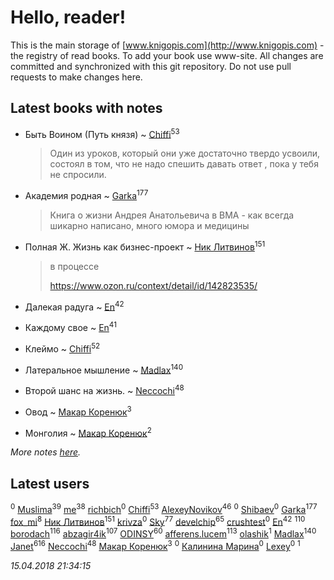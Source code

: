 # Hello, reader!
This is the main storage of [www.knigopis.com](http://www.knigopis.com) - the registry of read books.
To add your book use www-site. All changes are committed and synchronized with this git repository.
Do not use pull requests to make changes here.


## Latest books with notes
* Быть Воином (Путь князя) ~ [Chiffi](users/105/105831994080785626680-google)<sup>53</sup>
    > Один из уроков, который они уже достаточно твердо усвоили,  состоял в том,  что не надо спешить  давать ответ , пока у тебя не спросили.

* Академия родная ~ [Garka](users/115/115753719718250012620-google)<sup>177</sup>
    > Книга о жизни Андрея Анатольевича в ВМА - как всегда шикарно написано, много юмора и медицины

* Полная Ж. Жизнь как бизнес-проект ~ [Ник Литвинов](users/241/241974816-vkontakte)<sup>151</sup>
    > в процессе
    > 
    > https://www.ozon.ru/context/detail/id/142823535/

* Далекая радуга ~ [En](users/333/333646551-vkontakte)<sup>42</sup>

* Каждому свое ~ [En](users/333/333646551-vkontakte)<sup>41</sup>

* Клеймо ~ [Chiffi](users/105/105831994080785626680-google)<sup>52</sup>

* Латеральное мышление ~ [Madlax](users/158/158304782-vkontakte)<sup>140</sup>

* Второй шанс на жизнь. ~ [Neccochi](users/126/12601720503917094896-mailru)<sup>48</sup>

* Овод ~ [Макар Коренюк](users/126/126368737-vkontakte)<sup>3</sup>

* Монголия ~ [Макар Коренюк](users/126/126368737-vkontakte)<sup>2</sup>


_More notes [here](latest_books_with_notes.md)._


## Latest users
[](users/ktl/ktlntk-tumblr)<sup>0</sup> 
[Muslima](users/186/1867395113473883-facebook)<sup>39</sup> 
[me](users/381/381417697-yandex)<sup>38</sup> 
[richbich](users/172/172614868-vkontakte)<sup>0</sup> 
[Chiffi](users/105/105831994080785626680-google)<sup>53</sup> 
[AlexeyNovikov](users/170/170278332-vkontakte)<sup>46</sup> 
[](users/111/111050419861327579964-google)<sup>0</sup> 
[Shibaev](users/131/1313602812-facebook)<sup>0</sup> 
[Garka](users/115/115753719718250012620-google)<sup>177</sup> 
[fox_mi](users/220/220022778-vkontakte)<sup>8</sup> 
[Ник Литвинов](users/241/241974816-vkontakte)<sup>151</sup> 
[krivza](users/982/98207696-vkontakte)<sup>0</sup> 
[Sky](users/118/118049897850017649660-google)<sup>77</sup> 
[develchip](users/852/85203415-vkontakte)<sup>65</sup> 
[crushtest](users/107/107195111986699431246-google)<sup>0</sup> 
[En](users/333/333646551-vkontakte)<sup>42</sup> 
[](users/115/115826717712507836033-google)<sup>110</sup> 
[borodach](users/157/15706320-vkontakte)<sup>116</sup> 
[abzagir4ik](users/362/3621623-vkontakte)<sup>107</sup> 
[ODINSY](users/100/100978570902186865324-google)<sup>60</sup> 
[afferens.lucem](users/196/196071655-vkontakte)<sup>113</sup> 
[olashik](users/186/18643116-vkontakte)<sup>1</sup> 
[Madlax](users/158/158304782-vkontakte)<sup>140</sup> 
[Janet](users/108/108113656204404967440-google)<sup>616</sup> 
[Neccochi](users/126/12601720503917094896-mailru)<sup>48</sup> 
[Макар Коренюк](users/126/126368737-vkontakte)<sup>3</sup> 
[](users/109/109348398605703676806-google)<sup>0</sup> 
[Калинина Марина](users/139/13934519318903262389-mailru)<sup>0</sup> 
[Lexey](users/428/428593824261185-facebook)<sup>0</sup> 
[](users/616/616903189-yandex)<sup>1</sup> 


_15.04.2018 21:34:15_
